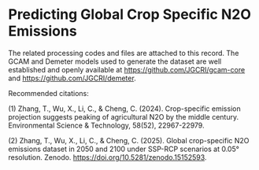 # Predicting Global Crop Specific N2O Emissions

The related processing codes and files are attached to this record. The GCAM and Demeter models used to generate the dataset are well established and openly available at https://github.com/JGCRI/gcam-core and https://github.com/JGCRI/demeter.


Recommended citations:

(1) Zhang, T., Wu, X., Li, C., & Cheng, C. (2024). Crop-specific emission projection suggests peaking of agricultural N2O by the middle century. Environmental Science & Technology, 58(52), 22967-22979.

(2) Zhang, T., Wu, X., Li, C., & Cheng, C. (2025). Global crop-specific N2O emissions dataset in 2050 and 2100 under SSP-RCP scenarios at 0.05° resolution. Zenodo. https://doi.org/10.5281/zenodo.15152593.
